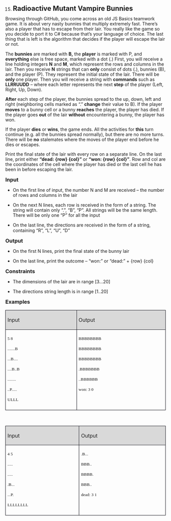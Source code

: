 <OL START=15>
	<LI><H2 CLASS="western" STYLE="margin-top: 0in; margin-bottom: 0.08in; line-height: 100%">
	Radioactive Mutant Vampire Bunnies</H2>
</OL>
<P CLASS="western" STYLE="margin-bottom: 0.14in; line-height: 115%">Browsing
through GitHub, you come across an old JS Basics teamwork game. It is
about very nasty bunnies that multiply extremely fast. There’s also
a player that has to escape from their lair. You really like the game
so you decide to port it to C# because that’s your language of
choice. The last thing that is left is the algorithm that decides if
the player will escape the lair or not.</P>
<P CLASS="western" STYLE="margin-bottom: 0.14in; line-height: 115%">The
<B>bunnies</B> are marked with <B>B,</B> the <B>player</B> is marked
with P, and <B>everything</B> else is free space, marked with a dot
(.) First, you will receive a line holding integers <B>N</B> and <B>M</B>,
which represent the rows and columns in the lair. Then you receive <B>N</B>
strings that can <B>only</B> consist of dots (.), bunnies (B), and
the player (P). They represent the initial state of the lair. There
will be <B>only </B>one player. Then you will receive a string with
<B>commands</B> such as <B>LLRRUUDD</B> – where each letter
represents the next <B>step</B> of the player (Left, Right, Up,
Down). 
</P>
<P CLASS="western" STYLE="margin-bottom: 0.14in; line-height: 115%"><B>After</B>
each step of the player, the bunnies spread to the up, down, left and
right (neighboring cells marked as “.” <B>change</B> their value
to B). If the player <B>moves</B> to a bunny cell or a bunny <B>reaches</B>
the player, the player has died. If the player goes <B>out</B> of the
lair <B>without</B> encountering a bunny, the player has won.</P>
<P CLASS="western" STYLE="margin-bottom: 0.14in; line-height: 115%">If
the player <B>dies</B> or <B>wins</B>, the game ends. All the
activities for <B>this</B> turn continue (e.g. all the bunnies spread
normally), but there are no more turns. There will be <B>no</B>
stalemates where the moves of the player end before he dies or
escapes.</P>
<P CLASS="western" STYLE="margin-bottom: 0.14in; line-height: 115%">Print
the final state of the lair with every row on a separate line. On the
last line, print either <B>“dead: {row} {col}”</B> or <B>“won:
{row} {col}”</B>. Row and col are the coordinates of the cell where
the player has died or the last cell he has been in before escaping
the lair.</P>
<H3 CLASS="western" ALIGN=JUSTIFY STYLE="margin-top: 0in; margin-bottom: 0in">
Input</H3>
<UL>
	<LI><P STYLE="margin-bottom: 0.14in; line-height: 115%">On the first
	line of input, the number N and M are received – the number of
	rows and columns in the lair</P>
	<LI><P STYLE="margin-bottom: 0.14in; line-height: 115%">On the next
	N lines, each row is received in the form of a string. The string
	will contain only “.”, “B”, “P”. All strings will be the
	same length. There will be only one “P” for all the input</P>
	<LI><P STYLE="margin-bottom: 0.14in; line-height: 115%">On the last
	line, the directions are received in the form of a string,
	containing “R”, “L”, “U”, “D”</P>
</UL>
<H3 CLASS="western" ALIGN=JUSTIFY STYLE="margin-top: 0in; margin-bottom: 0in">
Output</H3>
<UL>
	<LI><P STYLE="margin-bottom: 0.14in; line-height: 115%">On the first
	N lines, print the final state of the bunny lair</P>
	<LI><P STYLE="margin-bottom: 0.14in; line-height: 115%">On the last
	line, print the outcome – “won:” or “dead:” + {row} {col}</P>
</UL>
<H3 CLASS="western" ALIGN=JUSTIFY STYLE="margin-top: 0in; margin-bottom: 0in">
Constraints</H3>
<UL>
	<LI><P STYLE="margin-bottom: 0.14in; line-height: 115%">The
	dimensions of the lair are in range [3…20]</P>
	<LI><P STYLE="margin-bottom: 0.14in; line-height: 115%">The
	directions string length is in range [1..20]</P>
</UL>
<H3 CLASS="western" ALIGN=JUSTIFY STYLE="margin-top: 0in">Examples</H3>
<TABLE WIDTH=677 CELLPADDING=4 CELLSPACING=0>
	<COL WIDTH=296>
	<COL WIDTH=363>
	<TR VALIGN=TOP>
		<TD WIDTH=296 BGCOLOR="#d9d9d9" STYLE="border: 1px solid #00000a; padding-top: 0.04in; padding-bottom: 0.04in; padding-left: 0.06in; padding-right: 0.06in">
			<P CLASS="western" ALIGN=JUSTIFY><FONT SIZE=3>Input</FONT></P>
		</TD>
		<TD WIDTH=363 BGCOLOR="#d9d9d9" STYLE="border: 1px solid #00000a; padding-top: 0.04in; padding-bottom: 0.04in; padding-left: 0.06in; padding-right: 0.06in">
			<P CLASS="western" ALIGN=JUSTIFY><FONT SIZE=3>Output</FONT></P>
		</TD>
	</TR>
	<TR VALIGN=TOP>
		<TD WIDTH=296 STYLE="border: 1px solid #00000a; padding-top: 0.04in; padding-bottom: 0.04in; padding-left: 0.06in; padding-right: 0.06in">
			<P CLASS="western" ALIGN=JUSTIFY STYLE="margin-bottom: 0in"><FONT FACE="Consolas, serif"><FONT SIZE=2 STYLE="font-size: 10pt">5
			8</FONT></FONT></P>
			<P CLASS="western" ALIGN=JUSTIFY STYLE="margin-bottom: 0in"><FONT FACE="Consolas, serif"><FONT SIZE=2 STYLE="font-size: 10pt">.......B</FONT></FONT></P>
			<P CLASS="western" ALIGN=JUSTIFY STYLE="margin-bottom: 0in"><FONT FACE="Consolas, serif"><FONT SIZE=2 STYLE="font-size: 10pt">...B....</FONT></FONT></P>
			<P CLASS="western" ALIGN=JUSTIFY STYLE="margin-bottom: 0in"><FONT FACE="Consolas, serif"><FONT SIZE=2 STYLE="font-size: 10pt">....B..B</FONT></FONT></P>
			<P CLASS="western" ALIGN=JUSTIFY STYLE="margin-bottom: 0in"><FONT FACE="Consolas, serif"><FONT SIZE=2 STYLE="font-size: 10pt">........</FONT></FONT></P>
			<P CLASS="western" ALIGN=JUSTIFY STYLE="margin-bottom: 0in"><FONT FACE="Consolas, serif"><FONT SIZE=2 STYLE="font-size: 10pt">..P.....</FONT></FONT></P>
			<P CLASS="western" ALIGN=JUSTIFY><FONT FACE="Consolas, serif"><FONT SIZE=2 STYLE="font-size: 10pt">ULLL</FONT></FONT></P>
		</TD>
		<TD WIDTH=363 STYLE="border: 1px solid #00000a; padding-top: 0.04in; padding-bottom: 0.04in; padding-left: 0.06in; padding-right: 0.06in">
			<P CLASS="western" ALIGN=JUSTIFY STYLE="margin-bottom: 0in"><FONT FACE="Consolas, serif"><FONT SIZE=2 STYLE="font-size: 10pt">BBBBBBBB</FONT></FONT></P>
			<P CLASS="western" ALIGN=JUSTIFY STYLE="margin-bottom: 0in"><FONT FACE="Consolas, serif"><FONT SIZE=2 STYLE="font-size: 10pt">BBBBBBBB</FONT></FONT></P>
			<P CLASS="western" ALIGN=JUSTIFY STYLE="margin-bottom: 0in"><FONT FACE="Consolas, serif"><FONT SIZE=2 STYLE="font-size: 10pt">BBBBBBBB</FONT></FONT></P>
			<P CLASS="western" ALIGN=JUSTIFY STYLE="margin-bottom: 0in"><FONT FACE="Consolas, serif"><FONT SIZE=2 STYLE="font-size: 10pt">.BBBBBBB</FONT></FONT></P>
			<P CLASS="western" ALIGN=JUSTIFY STYLE="margin-bottom: 0in"><FONT FACE="Consolas, serif"><FONT SIZE=2 STYLE="font-size: 10pt">..BBBBBB</FONT></FONT></P>
			<P CLASS="western" ALIGN=JUSTIFY STYLE="margin-bottom: 0in"><FONT FACE="Consolas, serif"><FONT SIZE=2 STYLE="font-size: 10pt">won:
			3 0</FONT></FONT></P>
			<P CLASS="western" ALIGN=JUSTIFY><BR>
			</P>
		</TD>
	</TR>
</TABLE>
<BR>
</P>
<TABLE WIDTH=677 CELLPADDING=4 CELLSPACING=0>
	<COL WIDTH=296>
	<COL WIDTH=363>
	<TR VALIGN=TOP>
		<TD WIDTH=296 BGCOLOR="#d9d9d9" STYLE="border: 1px solid #00000a; padding-top: 0.04in; padding-bottom: 0.04in; padding-left: 0.06in; padding-right: 0.06in">
			<P CLASS="western" ALIGN=JUSTIFY><FONT SIZE=3>Input</FONT></P>
		</TD>
		<TD WIDTH=363 BGCOLOR="#d9d9d9" STYLE="border: 1px solid #00000a; padding-top: 0.04in; padding-bottom: 0.04in; padding-left: 0.06in; padding-right: 0.06in">
			<P CLASS="western" ALIGN=JUSTIFY><FONT SIZE=3>Output</FONT></P>
		</TD>
	</TR>
	<TR VALIGN=TOP>
		<TD WIDTH=296 STYLE="border: 1px solid #00000a; padding-top: 0.04in; padding-bottom: 0.04in; padding-left: 0.06in; padding-right: 0.06in">
			<P CLASS="western" ALIGN=JUSTIFY STYLE="margin-bottom: 0in"><FONT FACE="Consolas, serif"><FONT SIZE=2 STYLE="font-size: 10pt">4
			5</FONT></FONT></P>
			<P CLASS="western" ALIGN=JUSTIFY STYLE="margin-bottom: 0in"><FONT FACE="Consolas, serif"><FONT SIZE=2 STYLE="font-size: 10pt">.....</FONT></FONT></P>
			<P CLASS="western" ALIGN=JUSTIFY STYLE="margin-bottom: 0in"><FONT FACE="Consolas, serif"><FONT SIZE=2 STYLE="font-size: 10pt">.....</FONT></FONT></P>
			<P CLASS="western" ALIGN=JUSTIFY STYLE="margin-bottom: 0in"><FONT FACE="Consolas, serif"><FONT SIZE=2 STYLE="font-size: 10pt">.B...</FONT></FONT></P>
			<P CLASS="western" ALIGN=JUSTIFY STYLE="margin-bottom: 0in"><FONT FACE="Consolas, serif"><FONT SIZE=2 STYLE="font-size: 10pt">...P.</FONT></FONT></P>
			<P CLASS="western" ALIGN=JUSTIFY><FONT FACE="Consolas, serif"><FONT SIZE=2 STYLE="font-size: 10pt">LLLLLLLL</FONT></FONT></P>
		</TD>
		<TD WIDTH=363 STYLE="border: 1px solid #00000a; padding-top: 0.04in; padding-bottom: 0.04in; padding-left: 0.06in; padding-right: 0.06in">
			<P CLASS="western" ALIGN=JUSTIFY STYLE="margin-bottom: 0in"><FONT FACE="Consolas, serif"><FONT SIZE=2 STYLE="font-size: 10pt">.B...</FONT></FONT></P>
			<P CLASS="western" ALIGN=JUSTIFY STYLE="margin-bottom: 0in"><FONT FACE="Consolas, serif"><FONT SIZE=2 STYLE="font-size: 10pt">BBB..</FONT></FONT></P>
			<P CLASS="western" ALIGN=JUSTIFY STYLE="margin-bottom: 0in"><FONT FACE="Consolas, serif"><FONT SIZE=2 STYLE="font-size: 10pt">BBBB.</FONT></FONT></P>
			<P CLASS="western" ALIGN=JUSTIFY STYLE="margin-bottom: 0in"><FONT FACE="Consolas, serif"><FONT SIZE=2 STYLE="font-size: 10pt">BBB..</FONT></FONT></P>
			<P CLASS="western" ALIGN=JUSTIFY STYLE="margin-bottom: 0in"><FONT FACE="Consolas, serif"><FONT SIZE=2 STYLE="font-size: 10pt">dead:
			3 1</FONT></FONT></P>
			<P CLASS="western" ALIGN=JUSTIFY><BR>
			</P>
		</TD>
	</TR>
</TABLE>
